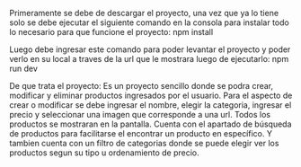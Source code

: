 Primeramente se debe de descargar el proyecto, una vez que ya lo tiene solo se debe ejecutar el siguiente comando en la consola para instalar todo lo necesario para que funcione el proyecto:
npm install

Luego debe ingresar este comando para poder levantar el proyecto y poder verlo en su local a traves de la url que le mostrara luego de ejecutarlo:
npm run dev

De que trata el proyecto:
Es un proyecto sencillo donde se podra crear, modificar y eliminar productos ingresados por el usuario.
Para el aspecto de crear o modificar se debe ingresar el nombre, elegir la categoria, ingresar el precio y seleccionar una imagen que corresponde a una url.
Todos los productos se mostraran en la pantalla.
Cuenta con el apartado de búsqueda de productos para facilitarse el encontrar un producto en específico.
Y tambien cuenta con un filtro de categorias donde se puede elegir ver los productos segun su tipo u ordenamiento de precio.
